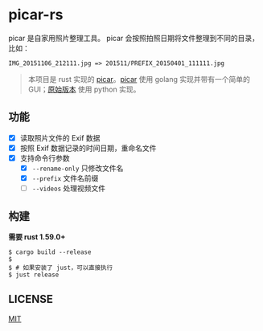 # picar-rs

picar 是自家用照片整理工具。 picar 会按照拍照日期将文件整理到不同的目录，比如： 

```
IMG_20151106_212111.jpg => 201511/PREFIX_20150401_111111.jpg
```

>本项目是 rust 实现的 [picar][1]。[picar][1] 使用 golang 实现并带有一个简单的 GUI；[原始版本][2] 使用 python 实现。

[1]: https://github.com/yuekcc/picar
[2]: https://github.com/yuekcc/exifrename

## 功能

- [x] 读取照片文件的 Exif 数据
- [x] 按照 Exif 数据记录的时间日期，重命名文件
- [x] 支持命令行参数
    - [x] `--rename-only` 只修改文件名
    - [x] `--prefix` 文件名前缀
    - [ ] `--videos` 处理视频文件

## 构建

**需要 rust 1.59.0+**

```shell
$ cargo build --release
$
$ # 如果安装了 just，可以直接执行
$ just release
```

## LICENSE

[MIT](LICENSE)
